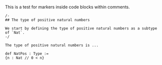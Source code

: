 This is a test for markers inside code blocks within comments.

```lean
/-
## The type of positive natural numbers

We start by defining the type of positive natural numbers as a subtype of `Nat`.
-/

```

```admonish abstract collapsible = false, title = "Docstring"
The type of positive natural numbers is ...
```

```lean
def NatPos : Type :=
{n : Nat // 0 < n}
```

